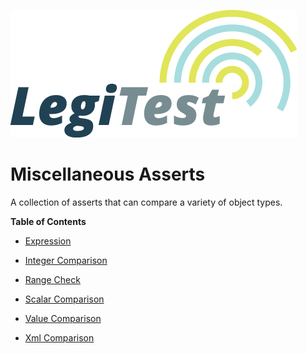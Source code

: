 ﻿![](images/_LegiTestBanner.png)

# Miscellaneous Asserts



A collection of asserts that can compare a variety of object types.



**Table of Contents**

- [Expression](Expression.md)

- [Integer Comparison](IntegerComparison.md)

- [Range Check](RangeCheck.md)

- [Scalar Comparison](ScalarComparison.md)

- [Value Comparison](ValueComparison.md)

- [Xml Comparison](XmlComparison.md)